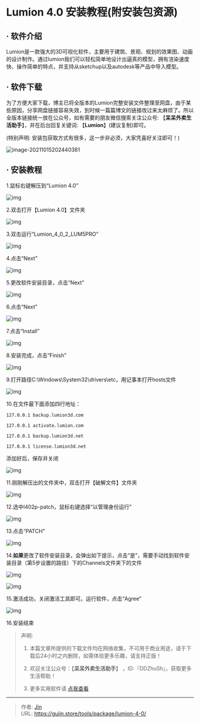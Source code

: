 # Lumion 4.0 安装教程(附安装包资源)


## · 软件介绍
Lumion是一款强大的3D可视化软件，主要用于建筑、景观、规划的效果图、动画的设计制作。通过lumion我们可以轻松简单地设计出逼真的模型，拥有渲染速度快、操作简单的特点，并支持从sketchup以及autodesk等产品中导入模型。


## · 软件下载
为了方便大家下载，博主已将全版本的Lumion完整安装文件整理至网盘，由于某些原因，分享网盘链接容易失效，到时候一篇篇博文的链接改过来太麻烦了。所以全版本链接统一放在公众号，如有需要的朋友微信搜索关注公众号: 【**呆呆外卖生活助手**】，并在后台回复关键词: 【**Lumion**】(建议复制)即可。

(特别声明: 安装包获取方式有很多，这一步非必须，大家凭喜好关注即可！)

![image-20211015202440381](https://img.gujin.store/img/image-20211015202440381.png)

## · 安装教程

1.鼠标右键解压到“Lumion 4.0”

![img](https://img.gujin.store/img/v2-5ab8932d962d15fb921b5363ea9c5644_720w.png)



2.双击打开【Lumion 4.0】文件夹

![img](https://img.gujin.store/img/v2-cfa392c7ab9cfe115869b8b23de96982_720w.png)

3.双击运行“Lumion_4_0_2_LUM5PRO”

![img](https://img.gujin.store/img/v2-edb6d3ae3d93a7a3ed03ea1779c674d4_720w.png)



4.点击“Next”

![img](https://img.gujin.store/img/v2-f2669d378aaef70f007e1a91c4084269_720w.png)



5.更改软件安装目录，点击“Next”

![img](https://img.gujin.store/img/v2-8be4fd6a73676aea09ccf841700b72ad_720w.png)



6.点击“Next”

![img](https://img.gujin.store/img/v2-d1081d5f814a1f8172ab4432d8fd9ace_720w.png)



7.点击“Install”

![img](https://img.gujin.store/img/v2-b2ea1bf9d759c38d9631d209e7c24284_720w.png)



8.安装完成，点击“Finish”

![img](https://img.gujin.store/img/v2-060fedd8d14fdb693381a95b315ec4a0_720w.png)



9.打开路径C:\Windows\System32\drivers\etc，用记事本打开hosts文件

![img](https://img.gujin.store/img/v2-d921181161c9c9441af637c7382cc9c2_720w.png)



10.在文件最下面添加四行地址：

`127.0.0.1 backup.lumion3d.com`

`127.0.0.1 activate.lumion.com`

`127.0.0.1 backup.lumion3d.net`

`127.0.0.1 license.lumion3d.net`

添加好后，保存并关闭

![img](https://img.gujin.store/img/v2-284c77cb78b244bc46b915f2dcaf8bdc_720w.png)



11.刚刚解压出的文件夹中，双击打开【破解文件】文件夹

![img](https://img.gujin.store/img/v2-ee472724b9a8183dba9000645757020d_720w.png)

12.选中l402p-patch，鼠标右键选择“以管理身份运行”

![img](https://img.gujin.store/img/v2-d538fdcb456049c06064fdc07dce200c_720w.png)

13.点击“PATCH”

![img](https://img.gujin.store/img/v2-bc3318d460df2ecdf28264efb601d9d4_720w.png)

14.**如果**更改了软件安装目录，会弹出如下提示，点击“是”，需要手动找到软件安装目录（第5步设置的路径）下的Channels文件夹下的文件

![img](https://img.gujin.store/img/v2-775970dbb66e25e0b6a76e017f4a1516_720w.png)



![img](https://img.gujin.store/img/v2-2d358135d5edd3fbbef822fb96985617_720w.png)

15.激活成功，关闭激活工具即可。运行软件，点击“Agree”

![img](https://img.gujin.store/img/v2-43e0caca329251908c34f6e870777de8_720w.png)

16.安装结束




> 声明: 
>
> 1. 本篇文章所提供的下载文件均在网络收集，不可用于商业用途，请于下载后24小时之内删除，如需体验更多乐趣，请支持正版！
>
> 2. 欢迎关注公众号：【**呆呆外卖生活助手**】 ，ID:『DDZhuSh』，获取更多生活帮助！
>
> 3. 更多实用软件请  [点我查看](/tools)

---

> 作者: [Jin](https://img.gujin.store/img/favicon.ico)  
> URL: https://gujin.store/tools/package/lumion-4-0/  

